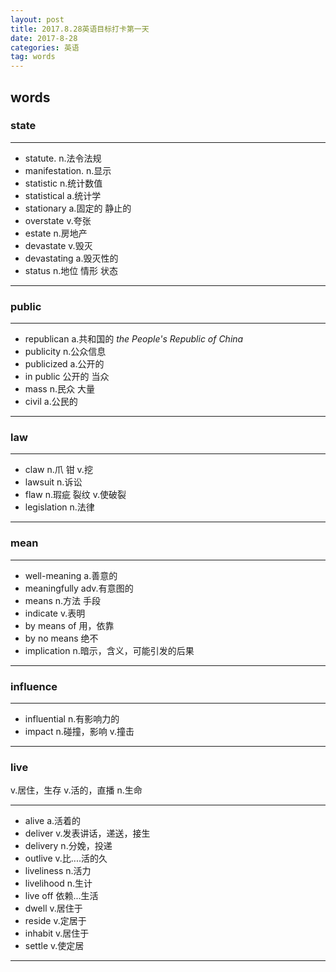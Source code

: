```yaml
---
layout: post
title: 2017.8.28英语目标打卡第一天
date: 2017-8-28
categories: 英语
tag: words
---
```

## words

### **state**

-------------------
* statute. n.法令法规
* manifestation. n.显示
* statistic n.统计数值
* statistical a.统计学
* stationary a.固定的 静止的
* overstate v.夸张
* estate n.房地产
* devastate v.毁灭
* devastating a.毁灭性的
* status n.地位 情形 状态

------------------------
### **public**

---------------------
* republican a.共和国的
*the People's Republic of China*
* publicity n.公众信息
* publicized a.公开的
* in public 公开的 当众
* mass n.民众 大量
* civil a.公民的

-------------------------
### **law**

-----------------------
* claw n.爪 钳 v.挖
* lawsuit n.诉讼
* flaw n.瑕疵 裂纹 v.使破裂
* legislation n.法律

---------------------
### **mean**

----------------------
* well-meaning a.善意的
* meaningfully adv.有意图的
* means n.方法 手段
* indicate v.表明
* by means of 用，依靠
* by no means 绝不
* implication n.暗示，含义，可能引发的后果

-------------------------
### **influence**

-----------------
* influential n.有影响力的
* impact n.碰撞，影响 v.撞击

------------------
### **live**
v.居住，生存 v.活的，直播 n.生命

---------------------
* alive a.活着的
* deliver v.发表讲话，递送，接生
* delivery n.分娩，投递
* outlive v.比....活的久
* liveliness n.活力
* livelihood n.生计
* live off 依赖...生活
* dwell v.居住于
* reside v.定居于
* inhabit v.居住于
* settle v.使定居

-------------------------
